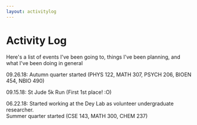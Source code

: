 ```yaml
---
layout: activitylog
---
```


# Activity Log

Here's a list of events I've been going to, things I've been planning, and what I've been doing in general

09.26.18: Autumn quarter started (PHYS 122, MATH 307, PSYCH 206, BIOEN 454, NBIO 490)

09.15.18: St Jude 5k Run (First 1st place! :O)

06.22.18: Started working at the Dey Lab as volunteer undergraduate researcher.  
		  Summer quarter started (CSE 143, MATH 300, CHEM 237)